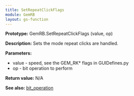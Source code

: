 ```yaml
---
title: SetRepeatClickFlags
module: GemRB
layout: gs-function
---
```


**Prototype:** GemRB.SetRepeatClickFlags (value, op)

**Description:** Sets the mode repeat clicks are handled.

**Parameters:** 
  * value - speed, see the GEM_RK* flags in GUIDefines.py
  * op - bit operation to perform

**Return value:** N/A

**See also:** [bit_operation](bit_operation.md)

